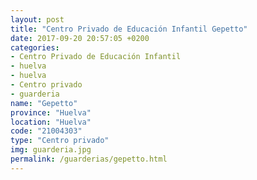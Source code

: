 ```yaml
---
layout: post
title: "Centro Privado de Educación Infantil Gepetto"
date: 2017-09-20 20:57:05 +0200
categories:
- Centro Privado de Educación Infantil
- huelva
- huelva
- Centro privado
- guarderia
name: "Gepetto"
province: "Huelva"
location: "Huelva"
code: "21004303"
type: "Centro privado"
img: guarderia.jpg
permalink: /guarderias/gepetto.html
---
```

